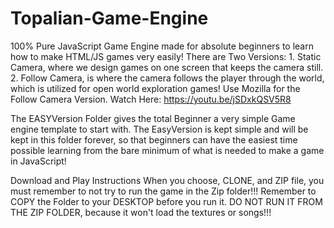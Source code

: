 # Topalian-Game-Engine
100% Pure JavaScript Game Engine made for absolute beginners to learn how to make HTML/JS games very easily! There are Two Versions: 1. Static Camera, where we design games on one screen that keeps the camera still. 2. Follow Camera,  is where the camera follows the player through the world, which is utilized for open world exploration games! Use Mozilla for the Follow Camera Version. Watch Here:  https://youtu.be/jSDxkQSV5R8

The EASYVersion Folder gives the total Beginner a very simple Game engine template to start with.
The EasyVersion is kept simple and will be kept in this folder forever, so that beginners can have the easiest time possible learning from the bare minimum of what is needed to make a game in JavaScript!
 
Download and Play Instructions
When you choose, CLONE, and ZIP file, you must remember to not try to run the game in the Zip folder!!!
Remember to COPY the Folder to your DESKTOP before you run it.
DO NOT RUN IT FROM THE ZIP FOLDER, because it won't load the textures or songs!!!
